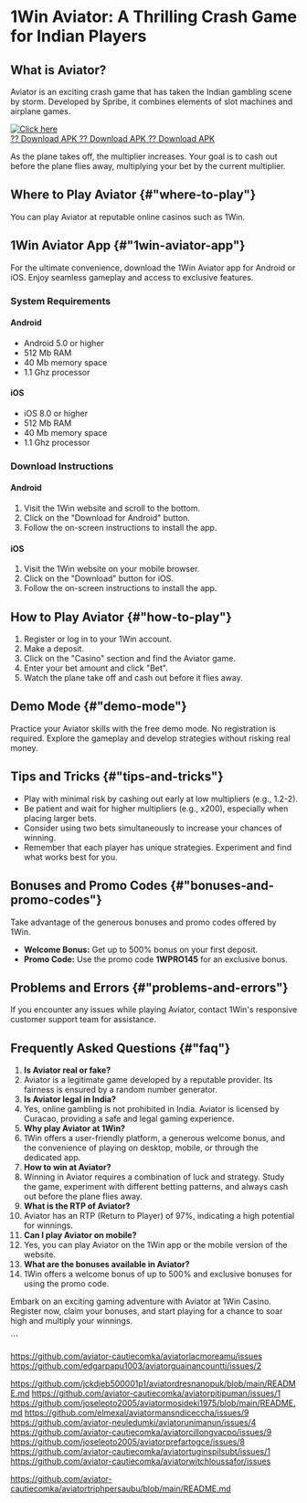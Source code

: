 # 1Win Aviator: A Thrilling Crash Game for Indian Players

## What is Aviator?

Aviator is an exciting crash game that has taken the Indian gambling
scene by storm. Developed by Spribe, it combines elements of slot
machines and airplane games.

[![Click
here](https://readscoops.com/wp-content/uploads/2023/03/Readscoop-aviator-1-1.jpg)](https://traff.sbs/deff)\
[?? Download APK ?? Download APK ?? Download
APK](https://traff.sbs/deff)

As the plane takes off, the multiplier increases. Your goal is to cash
out before the plane flies away, multiplying your bet by the current
multiplier.

## Where to Play Aviator {#"where-to-play"}

You can play Aviator at reputable online casinos such as 1Win.

## 1Win Aviator App {#"1win-aviator-app"}

For the ultimate convenience, download the 1Win Aviator app for Android
or iOS. Enjoy seamless gameplay and access to exclusive features.

### System Requirements

#### Android

-   Android 5.0 or higher
-   512 Mb RAM
-   40 Mb memory space
-   1.1 Ghz processor

#### iOS

-   iOS 8.0 or higher
-   512 Mb RAM
-   40 Mb memory space
-   1.1 Ghz processor

### Download Instructions

#### Android

1.  Visit the 1Win website and scroll to the bottom.
2.  Click on the "Download for Android" button.
3.  Follow the on-screen instructions to install the app.

#### iOS

1.  Visit the 1Win website on your mobile browser.
2.  Click on the "Download" button for iOS.
3.  Follow the on-screen instructions to install the app.

## How to Play Aviator {#"how-to-play"}

1.  Register or log in to your 1Win account.
2.  Make a deposit.
3.  Click on the "Casino" section and find the Aviator game.
4.  Enter your bet amount and click "Bet".
5.  Watch the plane take off and cash out before it flies away.

## Demo Mode {#"demo-mode"}

Practice your Aviator skills with the free demo mode. No registration is
required. Explore the gameplay and develop strategies without risking
real money.

## Tips and Tricks {#"tips-and-tricks"}

-   Play with minimal risk by cashing out early at low multipliers
    (e.g., 1.2-2).
-   Be patient and wait for higher multipliers (e.g., x200), especially
    when placing larger bets.
-   Consider using two bets simultaneously to increase your chances of
    winning.
-   Remember that each player has unique strategies. Experiment and find
    what works best for you.

## Bonuses and Promo Codes {#"bonuses-and-promo-codes"}

Take advantage of the generous bonuses and promo codes offered by 1Win.

-   **Welcome Bonus:** Get up to 500% bonus on your first deposit.
-   **Promo Code:** Use the promo code **1WPRO145** for an exclusive
    bonus.

## Problems and Errors {#"problems-and-errors"}

If you encounter any issues while playing Aviator, contact 1Win\'s
responsive customer support team for assistance.

## Frequently Asked Questions {#"faq"}

1.  **Is Aviator real or fake?**
2.  Aviator is a legitimate game developed by a reputable provider. Its
    fairness is ensured by a random number generator.
3.  **Is Aviator legal in India?**
4.  Yes, online gambling is not prohibited in India. Aviator is licensed
    by Curacao, providing a safe and legal gaming experience.
5.  **Why play Aviator at 1Win?**
6.  1Win offers a user-friendly platform, a generous welcome bonus, and
    the convenience of playing on desktop, mobile, or through the
    dedicated app.
7.  **How to win at Aviator?**
8.  Winning in Aviator requires a combination of luck and strategy.
    Study the game, experiment with different betting patterns, and
    always cash out before the plane flies away.
9.  **What is the RTP of Aviator?**
10. Aviator has an RTP (Return to Player) of 97%, indicating a high
    potential for winnings.
11. **Can I play Aviator on mobile?**
12. Yes, you can play Aviator on the 1Win app or the mobile version of
    the website.
13. **What are the bonuses available in Aviator?**
14. 1Win offers a welcome bonus of up to 500% and exclusive bonuses for
    using the promo code.

Embark on an exciting gaming adventure with Aviator at 1Win Casino.
Register now, claim your bonuses, and start playing for a chance to soar
high and multiply your winnings.

\`\`\`

https://github.com/aviator-cautiecomka/aviatorlacmoreamu/issues
https://github.com/edgarpapu1003/aviatorguainancountti/issues/2


https://github.com/jckdjeb500001p1/aviatordresnanopuk/blob/main/README.md
https://github.com/aviator-cautiecomka/aviatorpitipuman/issues/1
https://github.com/joseleoto2005/aviatormosideki1975/blob/main/README.md
https://github.com/elmexal/aviatormansndiceccha/issues/9
https://github.com/aviator-neuledumki/aviatorunimanun/issues/4
https://github.com/aviator-cautiecomka/aviatorcillongvacpo/issues/9
https://github.com/joseleoto2005/aviatorprefartogce/issues/8
https://github.com/aviator-cautiecomka/aviatortuginspilsubt/issues/1
https://github.com/aviator-cautiecomka/aviatorwitchloussafor/issues

https://github.com/aviator-cautiecomka/aviatortriphpersaubu/blob/main/README.md
